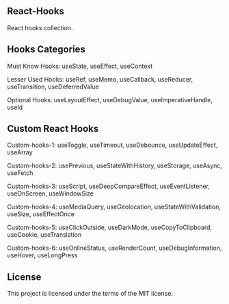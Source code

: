 ## React-Hooks

React hooks collection.


## Hooks Categories

Must Know Hooks: useState, useEffect, useContext

Lesser Used Hooks: useRef, useMemo, useCallback, useReducer, useTransition, useDeferredValue

Optional Hooks: useLayoutEffect, useDebugValue, useImperativeHandle, useId


## Custom React Hooks

Custom-hooks-1: useToggle, useTimeout, useDebounce, useUpdateEffect, useArray

Custom-hooks-2: usePrevious, useStateWithHistory, useStorage, useAsync, useFetch

Custom-hooks-3: useScript, useDeepCompareEffect, useEventListener, useOnScreen, useWindowSize

Custom-hooks-4: useMediaQuery, useGeolocation, useStateWithValidation, useSize, useEffectOnce

Custom-hooks-5: useClickOutside, useDarkMode, useCopyToClipboard, useCookie, useTranslation

Custom-hooks-6: useOnlineStatus, useRenderCount, useDebugInformation, useHover, useLongPress


## License
This project is licensed under the terms of the MIT license.
